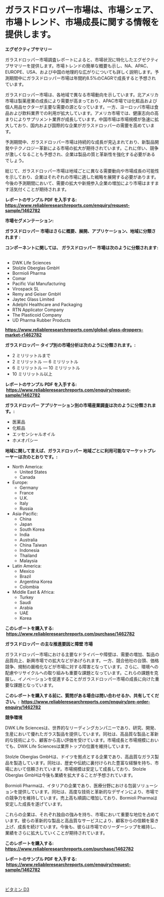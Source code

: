 <p><h1>ガラスドロッパー市場は、市場シェア、市場トレンド、市場成長に関する情報を提供します。</h1></p><p><strong>エグゼクティブサマリー</strong></p>
<p><p>ガラスドロッパー市場調査レポートによると、市場状況に特化したエグゼクティブサマリーを提供します。市場トレンドの簡単な概要も示し、NA、APAC、EUROPE、USA、および中国の地理的な広がりについても詳しく説明します。予測期間中にガラスドロッパー市場は年間約8.5%のCAGRで成長すると予想されています。</p><p>ガラスドロッパー市場は、各地域で異なる市場動向を示しています。北アメリカ市場は製薬産業の成長により需要が高まっており、APAC市場では化粧品および個人用品セクターが主要な需要の源となっています。一方、ヨーロッパ市場は食品および飲料業界での利用が拡大しています。アメリカ市場では、健康志向の高まりによりサプリメント業界が成長しています。中国市場は市場規模が急速に拡大しており、国内および国際的な企業がガラスドロッパーの需要を高めています。</p><p>予測期間中、ガラスドロッパー市場は持続的な成長が見込まれており、新製品開発やテクノロジー革新による市場の拡大が期待されています。これに伴い、競争が激しくなることも予想され、企業は製品の質と革新性を強化する必要があるでしょう。</p><p>総じて、ガラスドロッパー市場は地域ごとに異なる需要動向や市場成長の可能性を示しており、企業はそれぞれの市場に適した戦略を展開する必要があります。今後の予測期間において、需要の拡大や新規参入企業の増加により市場はますます活気付くことが期待されます。</p></p>
<p><strong>レポートのサンプル PDF を入手する: <a href="https://www.reliableresearchreports.com/enquiry/request-sample/1462782">https://www.reliableresearchreports.com/enquiry/request-sample/1462782</a></strong></p>
<p><strong>市場セグメンテーション:</strong></p>
<p><strong> ガラスドロッパー 市場はさらに概要、展開、アプリケーション、地域に分類されます :</strong></p>
<p><strong>コンポーネントに関しては、 ガラスドロッパー 市場は次のように分類されます: &nbsp;</strong></p>
<p><ul><li>DWK Life Sciences</li><li>Stolzle Oberglas GmbH</li><li>Bormioli Pharma</li><li>Comar</li><li>Pacific Vial Manufacturing</li><li>Virospack SL</li><li>Remy and Geiser GmbH</li><li>Jaytec Glass Limited</li><li>Adelphi Healthcare and Packaging</li><li>RTN Applicator Company</li><li>The Plasticoid Company</li><li>UD Pharma Rubber Products</li></ul></p>
<p><strong><a href="https://www.reliableresearchreports.com/global-glass-droppers-market-r1462782">https://www.reliableresearchreports.com/global-glass-droppers-market-r1462782</a></strong></p>
<p><strong> ガラスドロッパー タイプ別の市場分析は次のように分類されます。:</strong></p>
<p><ul><li>2 ミリリットルまで</li><li>2 ミリリットル — 6 ミリリットル</li><li>6 ミリリットル — 10 ミリリットル</li><li>10 ミリリットル以上</li></ul></p>
<p><strong>レポートのサンプル PDF を入手する: &nbsp;<a href="https://www.reliableresearchreports.com/enquiry/request-sample/1462782">https://www.reliableresearchreports.com/enquiry/request-sample/1462782</a></strong></p>
<p><strong> ガラスドロッパー アプリケーション別の市場産業調査は次のように分類されます。:</strong></p>
<p><ul><li>医薬品</li><li>化粧品</li><li>エッセンシャルオイル</li><li>ホメオパシー</li></ul></p>
<p><strong>地域に関して言えば、ガラスドロッパー 地域ごとに利用可能なマーケットプレーヤーは次のとおりです。:</strong></p>
<p><ul>
    <li>
        North America:
        <ul>
            <li>United States</li>
            <li>Canada</li>
        </ul>
    </li>
    <li>
        Europe:
        <ul>
            <li>Germany</li>
            <li>France</li>
            <li>U.K.</li>
            <li>Italy</li>
            <li>Russia</li>
        </ul>
    </li>
    <li>
        Asia-Pacific:
        <ul>
            <li>China</li>
            <li>Japan</li>
            <li>South Korea</li>
            <li>India</li>
            <li>Australia</li>
            <li>China Taiwan</li>
            <li>Indonesia</li>
            <li>Thailand</li>
            <li>Malaysia</li>
        </ul>
    </li>
    <li>
        Latin America:
        <ul>
            <li>Mexico</li>
            <li>Brazil</li>
            <li>Argentina Korea</li>
            <li>Colombia</li>
        </ul>
    </li>
    <li>
        Middle East & Africa:
        <ul>
            <li>Turkey</li>
            <li>Saudi</li>
            <li>Arabia</li>
            <li>UAE</li>
            <li>Korea</li>
        </ul>
    </li>
    </ul></p>
<p><strong>このレポートを購入する: &nbsp;<a href="https://www.reliableresearchreports.com/purchase/1462782">https://www.reliableresearchreports.com/purchase/1462782</a></strong></p>
<p><strong>ガラスドロッパー の主な推進要因と障壁 市場</strong></p>
<p><p>ガラスドロッパー市場における主要なドライバーや障壁は、需要の増加、製品の品質向上、新興市場での拡大などがあげられます。一方、競合他社の台頭、価格競争、規制の厳格化などが市場に対する障害となっています。さらに、環境への配慮やリサイクルへの取り組みも重要な課題となっています。これらの課題を克服し、イノベーションを促進することがガラスドロッパー市場の成長に向けた重要な課題となっています。</p></p>
<p><strong>このレポートを購入する前に、質問がある場合は問い合わせるか、共有してください。:&nbsp; <a href="https://www.reliableresearchreports.com/enquiry/pre-order-enquiry/1462782">https://www.reliableresearchreports.com/enquiry/pre-order-enquiry/1462782</a></strong></p>
<p><strong>競争環境</strong></p>
<p><p>DWK Life Sciencesは、世界的なリーディングカンパニーであり、研究、開発、生産において優れたガラス製品を提供しています。同社は、高品質な製品と革新的な技術により、顧客から高い評価を受けています。市場成長と市場規模においても、DWK Life Sciencesは業界トップの位置を維持しています。</p><p>Stolzle Oberglas GmbHは、ドイツを拠点とする企業であり、高品質なガラス製品を製造しています。同社は、歴史や伝統に裏付けられた豊富な経験を持ち、市場において信頼されています。市場規模は安定して成長しており、Stolzle Oberglas GmbHは今後も業績を拡大することが予想されています。</p><p>Bormioli Pharmaは、イタリアの企業であり、医療分野における包装ソリューションを提供しています。同社は、高度な技術と革新的なデザインにより、市場での競争力を維持しています。売上高も順調に増加しており、Bormioli Pharmaは安定した成長を遂げています。</p><p>これらの企業は、それぞれ独自の強みを持ち、市場において重要な地位を占めています。彼らの革新的な製品と高品質なサービスにより、顧客からの信頼を築き上げ、成長を続けています。今後も、彼らは市場でのリーダーシップを維持し、業績をさらに拡大していくことが期待されています。</p></p>
<p><strong>このレポートを購入する: &nbsp; <a href="https://www.reliableresearchreports.com/purchase/1462782">https://www.reliableresearchreports.com/purchase/1462782</a></strong></p>
<p><strong>レポートのサンプル PDF を入手する: &nbsp;<a href="https://www.reliableresearchreports.com/enquiry/request-sample/1462782">https://www.reliableresearchreports.com/enquiry/request-sample/1462782</a></strong><strong></strong></p>
<p>&nbsp;</p>
<p><p><a href="https://github.com/zjkmgcs938405/Market-Research-Report-List-1/blob/main/520757630433.md">ビタミン D3</a></p></p>